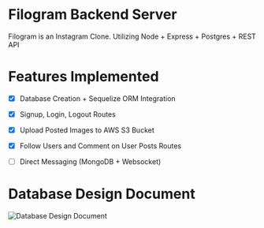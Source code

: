 # Filogram Backend Server
Filogram is an Instagram Clone.
Utilizing Node + Express + Postgres + REST API

# Features Implemented
- [x] Database Creation + Sequelize ORM Integration
- [x] Signup, Login, Logout Routes
- [x] Upload Posted Images to AWS S3 Bucket
- [x] Follow Users and Comment on User Posts Routes
- [ ] Direct Messaging (MongoDB + Websocket)


# Database Design Document
![Database Design Document](https://i.imgur.com/LW6pqVw.png)
